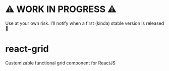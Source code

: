 # :warning: WORK IN PROGRESS :warning:

Use at your own risk. I'll notify when a first (kinda) stable version is released :sheep:

# react-grid
Customizable functional grid component for ReactJS
